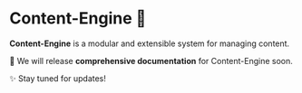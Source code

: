 # Content-Engine 🚀

**Content-Engine** is a modular and extensible system for managing content.  

📄 We will release **comprehensive documentation** for Content-Engine soon.

✨ Stay tuned for updates!


